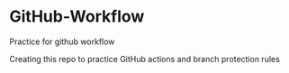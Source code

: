 # GitHub-Workflow
Practice for github workflow

Creating this repo to practice GitHub actions and branch protection rules  